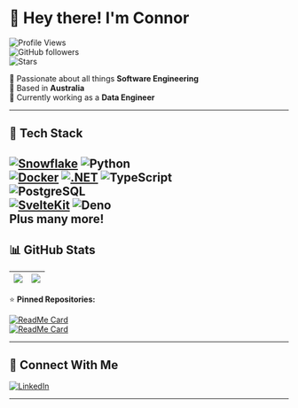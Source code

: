 # 👋 Hey there! I'm Connor 

![Profile Views](https://komarev.com/ghpvc/?username=Connor-Ryan-1998&color=blue&style=flat)  
![GitHub followers](https://img.shields.io/github/followers/Connor-Ryan-1998?style=social)  
![Stars](https://img.shields.io/github/stars/Connor-Ryan-1998?style=social)  

🚀 Passionate about all things **Software Engineering**  
📍 Based in **Australia**  
💼 Currently working as a **Data Engineer**  

---

## 🔧 Tech Stack

[![Snowflake](https://img.shields.io/badge/Snowflake-29B5E8?logo=snowflake&logoColor=fff)](#)
![Python](https://img.shields.io/badge/Python-3776AB?style=for-the-badge&logo=python&logoColor=white)  
[![Docker](https://img.shields.io/badge/Docker-2496ED?logo=docker&logoColor=fff)](#)
[![.NET](https://img.shields.io/badge/.NET-512BD4?logo=dotnet&logoColor=fff)](#)
![TypeScript](https://img.shields.io/badge/TypeScript-3178C6?style=for-the-badge&logo=typescript&logoColor=white)  
![PostgreSQL](https://img.shields.io/badge/PostgreSQL-336791?style=for-the-badge&logo=postgresql&logoColor=white)  
[![SvelteKit](https://img.shields.io/badge/SvelteKit-%23f1413d.svg?logo=svelte&logoColor=white)](#)
![Deno](https://img.shields.io/badge/Deno-000000?style=for-the-badge&logo=deno&logoColor=white)  
Plus many more!
---

## 📊 GitHub Stats

| <img src="https://github-readme-streak-stats.herokuapp.com/?user=Connor-Ryan-1998&theme=dark"/> | <img src="https://github-readme-stats.vercel.app/api/top-langs/?username=Connor-Ryan-1998&layout=compact&theme=dark"/> |
|---|---|

⭐ **Pinned Repositories:**
  
[![ReadMe Card](https://github-readme-stats.vercel.app/api/pin/?username=Connor-Ryan-1998&repo=your-repo-name&theme=dark)](https://github.com/Connor-Ryan-1998/your-repo-name)  
[![ReadMe Card](https://github-readme-stats.vercel.app/api/pin/?username=Connor-Ryan-1998&repo=another-repo&theme=dark)](https://github.com/Connor-Ryan-1998/another-repo)  

---

## 🤝 Connect With Me

[![LinkedIn](https://img.shields.io/badge/LinkedIn-0077B5?style=for-the-badge&logo=linkedin&logoColor=white)](https://linkedin.com/in/connormartinryan)  

---

